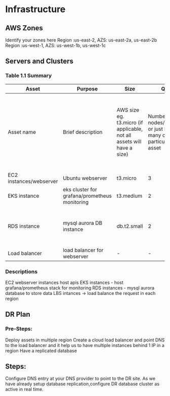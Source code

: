 # Infrastructure

## AWS Zones

Identify your zones here
Region :us-east-2, AZS: us-east-2a, us-east-2b
Region :us-west-1, AZS: us-west-1b, us-west-1c

## Servers and Clusters

### Table 1.1 Summary

| Asset                   | Purpose                                       | Size                                                                   | Qty                                                             | DR                                                                                                           |
| ----------------------- | --------------------------------------------- | ---------------------------------------------------------------------- | --------------------------------------------------------------- | ------------------------------------------------------------------------------------------------------------ |
| Asset name              | Brief description                             | AWS size eg. t3.micro (if applicable, not all assets will have a size) | Number of nodes/replicas or just how many of a particular asset | Identify if this asset is deployed to DR, replicated, created in multiple locations or just stored elsewhere |
| EC2 instances/webserver | Ubuntu webserver                              | t3.micro                                                               | 3                                                               | yes                                                                                                          |
| EKS instance            | eks cluster for grafana/prometheus monitoring | t3.medium                                                              | 2                                                               | yes                                                                                                          |
| RDS instance            | mysql aurora DB instance                      | db.t2.small                                                            | 2                                                               | yes (data is replicated to secondary instance)                                                               |
| Load balancer           | load balancer for webserver                   | -                                                                      | -                                                               | yes                                                                                                          |

### Descriptions

EC2 webserver instances host apis
EKS instances - host grafana/prometheus stack for monitoring
RDS instances - mysql aurora database to store data
LBS intances -> load balance the request in each region

## DR Plan

### Pre-Steps:

Deploy assets in multiple region
Create a cloud load balancer and point DNS to the load balancer and it help us to have multiple instances behind 1 IP in a region
Have a replicated database

## Steps:

Configure DNS entry at your DNS provider to point to the DR site.
As we have already setup database replication,configure DR database cluster as active in real time.
